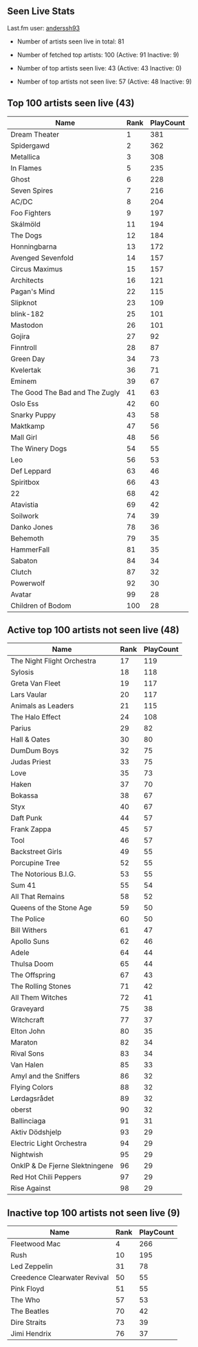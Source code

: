 ## Seen Live Stats

Last.fm user: [anderssh93](https://www.last.fm/user/anderssh93)

- Number of artists seen live in total: 81

- Number of fetched top artists: 100 (Active: 91 Inactive: 9)

- Number of top artists seen live: 43 (Active: 43 Inactive: 0)

- Number of top artists not seen live: 57 (Active: 48 Inactive: 9)

## Top 100 artists seen live (43)

Name                           | Rank | PlayCount
------------------------------ | ---- | ---------
Dream Theater                  | 1    | 381      
Spidergawd                     | 2    | 362      
Metallica                      | 3    | 308      
In Flames                      | 5    | 235      
Ghost                          | 6    | 228      
Seven Spires                   | 7    | 216      
AC/DC                          | 8    | 204      
Foo Fighters                   | 9    | 197      
Skálmöld                       | 11   | 194      
The Dogs                       | 12   | 184      
Honningbarna                   | 13   | 172      
Avenged Sevenfold              | 14   | 157      
Circus Maximus                 | 15   | 157      
Architects                     | 16   | 121      
Pagan's Mind                   | 22   | 115      
Slipknot                       | 23   | 109      
blink-182                      | 25   | 101      
Mastodon                       | 26   | 101      
Gojira                         | 27   | 92       
Finntroll                      | 28   | 87       
Green Day                      | 34   | 73       
Kvelertak                      | 36   | 71       
Eminem                         | 39   | 67       
The Good The Bad and The Zugly | 41   | 63       
Oslo Ess                       | 42   | 60       
Snarky Puppy                   | 43   | 58       
Maktkamp                       | 47   | 56       
Mall Girl                      | 48   | 56       
The Winery Dogs                | 54   | 55       
Leo                            | 56   | 53       
Def Leppard                    | 63   | 46       
Spiritbox                      | 66   | 43       
22                             | 68   | 42       
Atavistia                      | 69   | 42       
Soilwork                       | 74   | 39       
Danko Jones                    | 78   | 36       
Behemoth                       | 79   | 35       
HammerFall                     | 81   | 35       
Sabaton                        | 84   | 34       
Clutch                         | 87   | 32       
Powerwolf                      | 92   | 30       
Avatar                         | 99   | 28       
Children of Bodom              | 100  | 28       

## Active top 100 artists not seen live (48)

Name                           | Rank | PlayCount
------------------------------ | ---- | ---------
The Night Flight Orchestra     | 17   | 119      
Sylosis                        | 18   | 118      
Greta Van Fleet                | 19   | 117      
Lars Vaular                    | 20   | 117      
Animals as Leaders             | 21   | 115      
The Halo Effect                | 24   | 108      
Parius                         | 29   | 82       
Hall & Oates                   | 30   | 80       
DumDum Boys                    | 32   | 75       
Judas Priest                   | 33   | 75       
Love                           | 35   | 73       
Haken                          | 37   | 70       
Bokassa                        | 38   | 67       
Styx                           | 40   | 67       
Daft Punk                      | 44   | 57       
Frank Zappa                    | 45   | 57       
Tool                           | 46   | 57       
Backstreet Girls               | 49   | 55       
Porcupine Tree                 | 52   | 55       
The Notorious B.I.G.           | 53   | 55       
Sum 41                         | 55   | 54       
All That Remains               | 58   | 52       
Queens of the Stone Age        | 59   | 50       
The Police                     | 60   | 50       
Bill Withers                   | 61   | 47       
Apollo Suns                    | 62   | 46       
Adele                          | 64   | 44       
Thulsa Doom                    | 65   | 44       
The Offspring                  | 67   | 43       
The Rolling Stones             | 71   | 42       
All Them Witches               | 72   | 41       
Graveyard                      | 75   | 38       
Witchcraft                     | 77   | 37       
Elton John                     | 80   | 35       
Maraton                        | 82   | 34       
Rival Sons                     | 83   | 34       
Van Halen                      | 85   | 33       
Amyl and the Sniffers          | 86   | 32       
Flying Colors                  | 88   | 32       
Lørdagsrådet                   | 89   | 32       
oberst                         | 90   | 32       
Ballinciaga                    | 91   | 31       
Aktiv Dödshjelp                | 93   | 29       
Electric Light Orchestra       | 94   | 29       
Nightwish                      | 95   | 29       
OnklP & De Fjerne Slektningene | 96   | 29       
Red Hot Chili Peppers          | 97   | 29       
Rise Against                   | 98   | 29       

## Inactive top 100 artists not seen live (9)

Name                         | Rank | PlayCount
---------------------------- | ---- | ---------
Fleetwood Mac                | 4    | 266      
Rush                         | 10   | 195      
Led Zeppelin                 | 31   | 78       
Creedence Clearwater Revival | 50   | 55       
Pink Floyd                   | 51   | 55       
The Who                      | 57   | 53       
The Beatles                  | 70   | 42       
Dire Straits                 | 73   | 39       
Jimi Hendrix                 | 76   | 37       
